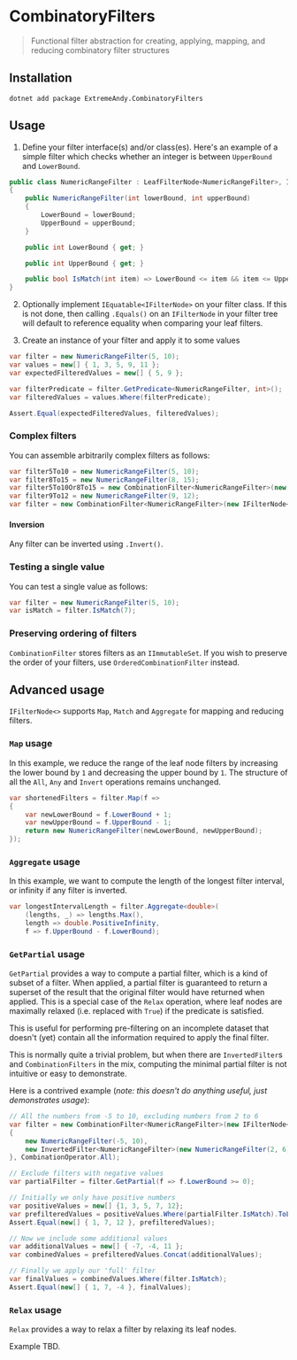 # CombinatoryFilters

> Functional filter abstraction for creating, applying, mapping, and reducing combinatory filter structures

## Installation

```
dotnet add package ExtremeAndy.CombinatoryFilters
```

## Usage

1. Define your filter interface(s) and/or class(es). Here's an example of a simple filter which checks whether an integer is between `UpperBound` and `LowerBound`.

```csharp
public class NumericRangeFilter : LeafFilterNode<NumericRangeFilter>, IRealisableLeafFilterNode<int>
{
    public NumericRangeFilter(int lowerBound, int upperBound)
    {
        LowerBound = lowerBound;
        UpperBound = upperBound;
    }

    public int LowerBound { get; }

    public int UpperBound { get; }

    public bool IsMatch(int item) => LowerBound <= item && item <= UpperBound;
}
```

2. Optionally implement `IEquatable<IFilterNode>` on your filter class. If this is not done, then calling `.Equals()` on an `IFilterNode` in your filter tree will default to reference equality when comparing your leaf filters.

3. Create an instance of your filter and apply it to some values

```csharp
var filter = new NumericRangeFilter(5, 10);
var values = new[] { 1, 3, 5, 9, 11 };
var expectedFilteredValues = new[] { 5, 9 };

var filterPredicate = filter.GetPredicate<NumericRangeFilter, int>();
var filteredValues = values.Where(filterPredicate);

Assert.Equal(expectedFilteredValues, filteredValues);
```

### Complex filters

You can assemble arbitrarily complex filters as follows:

```csharp
var filter5To10 = new NumericRangeFilter(5, 10);
var filter8To15 = new NumericRangeFilter(8, 15);
var filter5To10Or8To15 = new CombinationFilter<NumericRangeFilter>(new[] { filter5To10, filter8To15 }, CombinationOperator.Any);
var filter9To12 = new NumericRangeFilter(9, 12);
var filter = new CombinationFilter<NumericRangeFilter>(new IFilterNode<NumericRangeFilter>[] { filter5To10Or8To15, filter9To12 }, CombinationOperator.All);
```

#### Inversion

Any filter can be inverted using `.Invert()`.

### Testing a single value

You can test a single value as follows:

```csharp
var filter = new NumericRangeFilter(5, 10);
var isMatch = filter.IsMatch(7);
```

### Preserving ordering of filters

`CombinationFilter` stores filters as an `IImmutableSet`. If you wish to preserve the order of your filters, use `OrderedCombinationFilter` instead.

## Advanced usage

`IFilterNode<>` supports `Map`, `Match` and `Aggregate` for mapping and reducing filters.

### `Map` usage

In this example, we reduce the range of the leaf node filters by increasing the lower bound by `1` and decreasing the upper bound by `1`. The structure of all the `All`, `Any` and `Invert` operations remains unchanged.

```csharp
var shortenedFilters = filter.Map(f =>
{
    var newLowerBound = f.LowerBound + 1;
    var newUpperBound = f.UpperBound - 1;
    return new NumericRangeFilter(newLowerBound, newUpperBound);
});
```

### `Aggregate` usage

In this example, we want to compute the length of the longest filter interval, or infinity if any filter is inverted.

```csharp
var longestIntervalLength = filter.Aggregate<double>(
    (lengths, _) => lengths.Max(),
    length => double.PositiveInfinity,
    f => f.UpperBound - f.LowerBound);
```

### `GetPartial` usage

`GetPartial` provides a way to compute a partial filter, which is a kind of subset of a filter. When applied, a partial filter is guaranteed to return a superset of the result that the original filter would have returned when applied. This is a special case of the `Relax` operation, where leaf nodes are maximally relaxed (i.e. replaced with `True`) if the predicate is satisfied.

This is useful for performing pre-filtering on an incomplete dataset that doesn't (yet) contain all the information required to apply the final filter.

This is normally quite a trivial problem, but when there are `InvertedFilter`s and `CombinationFilters` in the mix, computing the minimal partial filter is not intuitive or easy to demonstrate.

Here is a contrived example (_note: this doesn't do anything useful, just demonstrates usage_):

```csharp
// All the numbers from -5 to 10, excluding numbers from 2 to 6
var filter = new CombinationFilter<NumericRangeFilter>(new IFilterNode<NumericRangeFilter>[]
{
    new NumericRangeFilter(-5, 10),
    new InvertedFilter<NumericRangeFilter>(new NumericRangeFilter(2, 6)),
}, CombinationOperator.All);

// Exclude filters with negative values
var partialFilter = filter.GetPartial(f => f.LowerBound >= 0);

// Initially we only have positive numbers
var positiveValues = new[] {1, 3, 5, 7, 12};
var prefilteredValues = positiveValues.Where(partialFilter.IsMatch).ToList();
Assert.Equal(new[] { 1, 7, 12 }, prefilteredValues);

// Now we include some additional values
var additionalValues = new[] { -7, -4, 11 };
var combinedValues = prefilteredValues.Concat(additionalValues);

// Finally we apply our 'full' filter
var finalValues = combinedValues.Where(filter.IsMatch);
Assert.Equal(new[] { 1, 7, -4 }, finalValues);
```

### `Relax` usage

`Relax` provides a way to relax a filter by relaxing its leaf nodes.

Example TBD.
